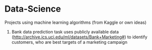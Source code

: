 # Data-Science
Projects using machine learning algorithms (from Kaggle or own ideas)

1. Bank data prediction task uses publicly available data (http://archive.ics.uci.edu/ml/datasets/Bank+Marketing#) to identify customers, who are best targets of a marketing campaign
